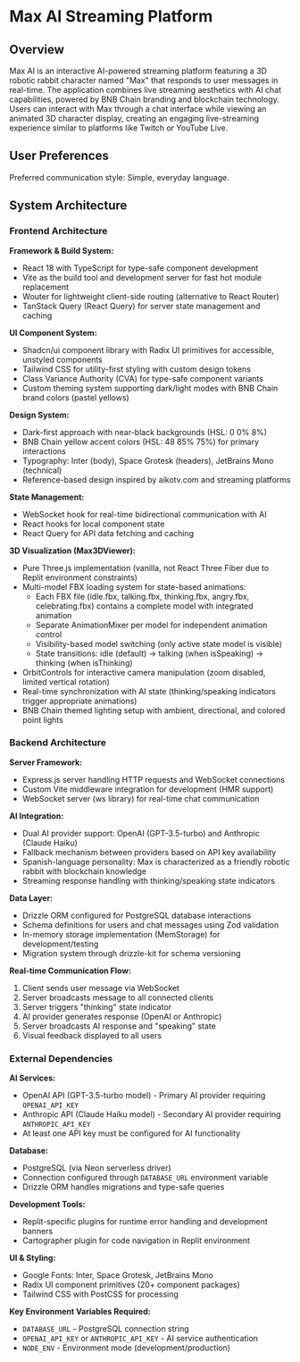 # Max AI Streaming Platform

## Overview

Max AI is an interactive AI-powered streaming platform featuring a 3D robotic rabbit character named "Max" that responds to user messages in real-time. The application combines live streaming aesthetics with AI chat capabilities, powered by BNB Chain branding and blockchain technology. Users can interact with Max through a chat interface while viewing an animated 3D character display, creating an engaging live-streaming experience similar to platforms like Twitch or YouTube Live.

## User Preferences

Preferred communication style: Simple, everyday language.

## System Architecture

### Frontend Architecture

**Framework & Build System:**
- React 18 with TypeScript for type-safe component development
- Vite as the build tool and development server for fast hot module replacement
- Wouter for lightweight client-side routing (alternative to React Router)
- TanStack Query (React Query) for server state management and caching

**UI Component System:**
- Shadcn/ui component library with Radix UI primitives for accessible, unstyled components
- Tailwind CSS for utility-first styling with custom design tokens
- Class Variance Authority (CVA) for type-safe component variants
- Custom theming system supporting dark/light modes with BNB Chain brand colors (pastel yellows)

**Design System:**
- Dark-first approach with near-black backgrounds (HSL: 0 0% 8%)
- BNB Chain yellow accent colors (HSL: 48 85% 75%) for primary interactions
- Typography: Inter (body), Space Grotesk (headers), JetBrains Mono (technical)
- Reference-based design inspired by aikotv.com and streaming platforms

**State Management:**
- WebSocket hook for real-time bidirectional communication with AI
- React hooks for local component state
- React Query for API data fetching and caching

**3D Visualization (Max3DViewer):**
- Pure Three.js implementation (vanilla, not React Three Fiber due to Replit environment constraints)
- Multi-model FBX loading system for state-based animations:
  - Each FBX file (idle.fbx, talking.fbx, thinking.fbx, angry.fbx, celebrating.fbx) contains a complete model with integrated animation
  - Separate AnimationMixer per model for independent animation control
  - Visibility-based model switching (only active state model is visible)
  - State transitions: idle (default) → talking (when isSpeaking) → thinking (when isThinking)
- OrbitControls for interactive camera manipulation (zoom disabled, limited vertical rotation)
- Real-time synchronization with AI state (thinking/speaking indicators trigger appropriate animations)
- BNB Chain themed lighting setup with ambient, directional, and colored point lights

### Backend Architecture

**Server Framework:**
- Express.js server handling HTTP requests and WebSocket connections
- Custom Vite middleware integration for development (HMR support)
- WebSocket server (ws library) for real-time chat communication

**AI Integration:**
- Dual AI provider support: OpenAI (GPT-3.5-turbo) and Anthropic (Claude Haiku)
- Fallback mechanism between providers based on API key availability
- Spanish-language personality: Max is characterized as a friendly robotic rabbit with blockchain knowledge
- Streaming response handling with thinking/speaking state indicators

**Data Layer:**
- Drizzle ORM configured for PostgreSQL database interactions
- Schema definitions for users and chat messages using Zod validation
- In-memory storage implementation (MemStorage) for development/testing
- Migration system through drizzle-kit for schema versioning

**Real-time Communication Flow:**
1. Client sends user message via WebSocket
2. Server broadcasts message to all connected clients
3. Server triggers "thinking" state indicator
4. AI provider generates response (OpenAI or Anthropic)
5. Server broadcasts AI response and "speaking" state
6. Visual feedback displayed to all users

### External Dependencies

**AI Services:**
- OpenAI API (GPT-3.5-turbo model) - Primary AI provider requiring `OPENAI_API_KEY`
- Anthropic API (Claude Haiku model) - Secondary AI provider requiring `ANTHROPIC_API_KEY`
- At least one API key must be configured for AI functionality

**Database:**
- PostgreSQL (via Neon serverless driver)
- Connection configured through `DATABASE_URL` environment variable
- Drizzle ORM handles migrations and type-safe queries

**Development Tools:**
- Replit-specific plugins for runtime error handling and development banners
- Cartographer plugin for code navigation in Replit environment

**UI & Styling:**
- Google Fonts: Inter, Space Grotesk, JetBrains Mono
- Radix UI component primitives (20+ component packages)
- Tailwind CSS with PostCSS for processing

**Key Environment Variables Required:**
- `DATABASE_URL` - PostgreSQL connection string
- `OPENAI_API_KEY` or `ANTHROPIC_API_KEY` - AI service authentication
- `NODE_ENV` - Environment mode (development/production)